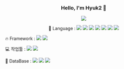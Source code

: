 

### <p align="center"> Hello, I'm Hyuk2 👋 </p>
<!-- [![Hits](https://hits.seeyoufarm.com/api/count/incr/badge.svg?url=https%3A%2F%2Fgithub.com%2Frlawhdgur%2Fhit-counter&count_bg=%23D8A8CE&title_bg=%23527EA6&icon=github.svg&icon_color=%23E7E7E7&title=rlawhdgur&edge_flat=false)](https://hits.seeyoufarm.com) -->
<p align="center"> <a href="https://hits.seeyoufarm.com"><img src="https://hits.seeyoufarm.com/api/count/incr/badge.svg?url=https%3A%2F%2Fgithub.com%2Frlawhdgur%2Fhit-counter&count_bg=%23D8A8CE&title_bg=%23527EA6&icon=github.svg&icon_color=%23E7E7E7&title=rlawhdgur&edge_flat=false"/></a>
</p>

<p align="center">
📖 Language : <img src="https://img.shields.io/badge/Java-007396?style=flat&logo=Java&logoColor=white"> <img src="https://img.shields.io/badge/javascript-F7DF1E?style=flat&logo=javascript&logoColor=black"> <img src="https://img.shields.io/badge/HTML-E34F26?style=flat&logo=html5&logoColor=white"> <img src="https://img.shields.io/badge/CSS-1572B6?style=flat&logo=css3&logoColor=white"> <img src="https://img.shields.io/badge/jquery-0769AD?style=flat&logo=jquery&logoColor=white">  <img src="https://img.shields.io/badge/Python-3776AB?style=flat&logo=python&logoColor=white"> <img src="https://img.shields.io/badge/SQL-F80000?style=flat&logo=SQL&logoColor=white"> 

🔥 Framework : <img src="https://img.shields.io/badge/Spring%20Boot-v.2.7.9-6DB33F?style=flat&logo=springboot&logoColor=white"> <img src="https://img.shields.io/badge/Mybaits-BD1C2B?style=flat"> 

💻 작업툴 : <img src="https://img.shields.io/badge/Visual%20Studio%20Code-007ACC?style=flat&logo=visualstudiocode&logoColor=white"> <img src="https://img.shields.io/badge/Eclipse-2C2255?style=flat&logo=eclipseide&logoColor=white">

📁 DataBase : <img src="https://img.shields.io/badge/Oracle-F80000?style=flat&logo=oracle&logoColor=white"> <img src="https://img.shields.io/badge/Mysql-4479A1?style=flat&logo=mysql&logoColor=white"> <img src="https://img.shields.io/badge/Mongodb-47A248?style=flat&logo=mongodb&logoColor=white"> 

</p>
<!--
**rlawhdgur/rlawhdgur** is a ✨ _special_ ✨ repository because its `README.md` (this file) appears on your GitHub profile.

Here are some ideas to get you started:

- 🔭 I’m currently working on ...
- 🌱 I’m currently learning ...
- 👯 I’m looking to collaborate on ...
- 🤔 I’m looking for help with ...
- 💬 Ask me about ...
- 📫 How to reach me: ...
- 😄 Pronouns: ...
- ⚡ Fun fact: ...
-->
